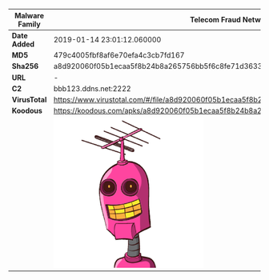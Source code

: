 | Malware Family | Telecom Fraud Network for South Koreans                      |
| -------------- | ------------------------------------------------------------ |
| **Date Added** | 2019-01-14 23:01:12.060000                                                   |
| **MD5**        | 479c4005fbf8af6e70efa4c3cb7fd167                             |
| **Sha256**     | a8d920060f05b1ecaa5f8b24b8a265756bb5f6c8fe71d36330bf9792b733db70 |
| **URL**        | -                                                            |
| **C2**         | bbb123.ddns.net:2222 |
| **VirusTotal** | https://www.virustotal.com/#/file/a8d920060f05b1ecaa5f8b24b8a265756bb5f6c8fe71d36330bf9792b733db70/detection |
| **Koodous**    | https://koodous.com/apks/a8d920060f05b1ecaa5f8b24b8a265756bb5f6c8fe71d36330bf9792b733db70 |
|                | ![](../assets/a8d920060f05b1ecaa5f8b24b8a265756bb5f6c8fe71d36330bf9792b733db70.png) |